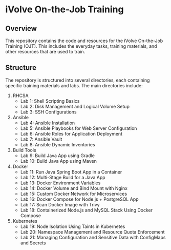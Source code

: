 # iVolve On-the-Job Training

## Overview
This repository contains the code and resources for the iVolve On-the-Job Training (OJT). This includes the everyday tasks, training materials, and other resources that are used to train.

## Structure
The repository is structured into several directories, each containing specific training materials and labs. The main directories include:

1. RHCSA
    - Lab 1: Shell Scripting Basics
    - Lab 2: Disk Management and Logical Volume Setup
    - Lab 3: SSH Configurations
2. Ansible
    - Lab 4: Ansible Installation
    - Lab 5: Ansible Playbooks for Web Server Configuration
    - Lab 6: Ansible Roles for Application Deployment
    - Lab 7: Ansible Vault
    - Lab 8: Ansible Dynamic Inventories
3. Build Tools
    - Lab 9: Build Java App using Gradle
    - Lab 10: Build Java App using Maven
4. Docker
    - Lab 11: Run Java Spring Boot App in a Container
    - Lab 12: Multi-Stage Build for a Java App
    - Lab 13: Docker Environment Variables
    - Lab 14: Docker Volume and Bind Mount with Nginx
    - Lab 15: Custom Docker Network for Microservices
    - Lab 16: Docker Compose for Node.js + PostgreSQL App
    - Lab 17: Scan Docker Image with Trivy
    - Lab 18: Containerized Node.js and MySQL Stack Using Docker Compose
5. Kubernetes
    - Lab 19: Node Isolation Using Taints in Kubernetes
    - Lab 20: Namespace Management and Resource Quota Enforcement
    - Lab 21: Managing Configuration and Sensitive Data with ConfigMaps and Secrets 
